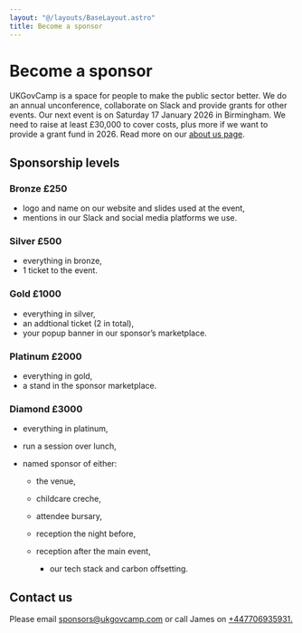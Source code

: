 ```yaml
---
layout: "@/layouts/BaseLayout.astro"
title: Become a sponsor
---
```

# Become a sponsor

UKGovCamp is a space for people to make the public sector better. We do an annual unconference, collaborate on Slack and provide grants for other events. Our next event is on Saturday 17 January 2026 in Birmingham. We need to raise at least £30,000 to cover costs, plus more if we want to provide a grant fund in 2026. Read more on our [about us page](https://www.ukgovcamp.com/about/).

## Sponsorship levels

### Bronze £250

* logo and name on our website and slides used at the event,
* mentions in our Slack and social media platforms we use.

### Silver £500

* everything in bronze,
* 1 ticket to the event.

### Gold £1000

* everything in silver,
* an addtional ticket (2 in total),
* your popup banner in our sponsor’s marketplace.

### Platinum £2000

* everything in gold,
* a stand in the sponsor marketplace.

### Diamond £3000

* everything in platinum, 
* run a session over lunch, 
* named sponsor of either:

  * the venue,
  * childcare creche,
  * attendee bursary,
  * reception the night before,
  * reception after the main event,

    * our tech stack and carbon offsetting.

## Contact us

Please email [sponsors@ukgovcamp.com](mailto:sponsors@ukgovcamp.com) or call James on [+447706935931.](tel:+447706935931)
